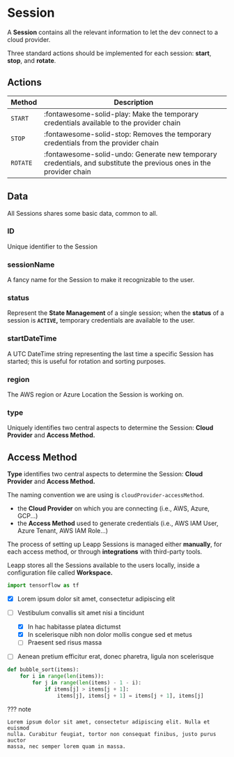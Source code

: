 # Session

A **Session** contains all the relevant information to let the dev connect to a cloud provider.

Three standard actions should be implemented for each session: **start**, **stop**, and **rotate**.

## Actions

| Method      | Description                          |
| ----------- | ------------------------------------ |
| `START`       | :fontawesome-solid-play:    Make the temporary credentials available to the provider chain  |
| `STOP`       | :fontawesome-solid-stop: Removes the temporary credentials from the provider chain |
| `ROTATE`    | :fontawesome-solid-undo:     Generate new temporary credentials, and substitute the previous ones in the provider chain |


## Data
All Sessions shares some basic data, common to all.

### ID
Unique identifier to the Session

### sessionName
A fancy name for the Session to make it recognizable to the user.

### status
Represent the **State Management** of a single session; when the **status** of a session is **`ACTIVE`,** temporary credentials are available to the user.

### startDateTime
A UTC DateTime string representing the last time a specific Session has started; this is useful for rotation and sorting purposes.

### region
The AWS region or Azure Location the Session is working on.

### type
Uniquely identifies two central aspects to determine the Session: **Cloud Provider** and **Access Method.**

## Access Method

**Type** identifies two central aspects to determine the Session: **Cloud Provider** and **Access Method.**

The naming convention we are using is `cloudProvider-accessMethod`.

- the **Cloud Provider** on which you are connecting (i.e., AWS, Azure, GCP...)
- the **Access Method** used to generate credentials (i.e., AWS IAM User, Azure Tenant, AWS IAM Role...)

The process of setting up Leapp Sessions is managed either **manually**, for each access method, or through **integrations** with third-party tools.

Leapp stores all the Sessions available to the users locally, inside a configuration file called **Workspace.**

``` python
import tensorflow as tf
```

- [x] Lorem ipsum dolor sit amet, consectetur adipiscing elit
- [ ] Vestibulum convallis sit amet nisi a tincidunt
  * [x] In hac habitasse platea dictumst
  * [x] In scelerisque nibh non dolor mollis congue sed et metus
  * [ ] Praesent sed risus massa
- [ ] Aenean pretium efficitur erat, donec pharetra, ligula non scelerisque


``` python hl_lines="2-5"
def bubble_sort(items):
    for i in range(len(items)):
        for j in range(len(items) - 1 - i):
            if items[j] > items[j + 1]:
                items[j], items[j + 1] = items[j + 1], items[j]
```



??? note

    Lorem ipsum dolor sit amet, consectetur adipiscing elit. Nulla et euismod
    nulla. Curabitur feugiat, tortor non consequat finibus, justo purus auctor
    massa, nec semper lorem quam in massa.
